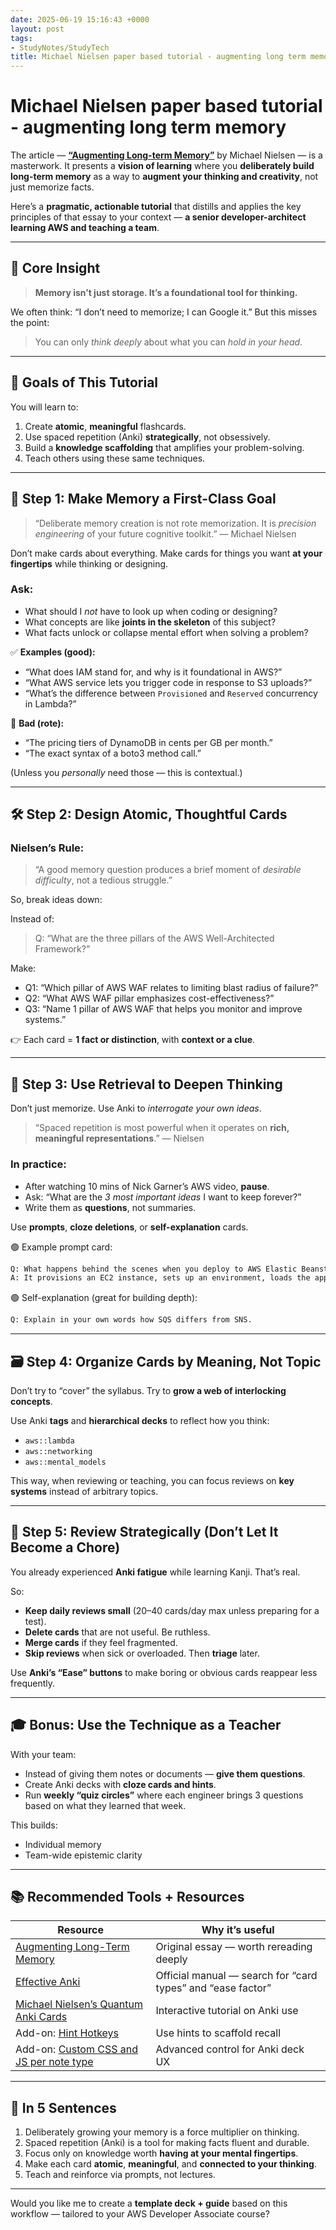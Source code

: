 ```yaml
---
date: 2025-06-19 15:16:43 +0000
layout: post
tags:
- StudyNotes/StudyTech
title: Michael Nielsen paper based tutorial - augmenting long term memory
---
```


# Michael Nielsen paper based tutorial - augmenting long term memory

The article — **[“Augmenting Long-term Memory”](https://augmentingcognition.com/ltm.html)** by Michael Nielsen — is a masterwork. It presents a **vision of learning** where you **deliberately build long-term memory** as a way to **augment your thinking and creativity**, not just memorize facts.

Here’s a **pragmatic, actionable tutorial** that distills and applies the key principles of that essay to your context — **a senior developer-architect learning AWS and teaching a team**.

---

## 🎯 Core Insight

> **Memory isn’t just storage. It’s a foundational tool for thinking.**

We often think: “I don’t need to memorize; I can Google it.”
But this misses the point:

> You can only *think deeply* about what you can *hold in your head*.

---

## 🧰 Goals of This Tutorial

You will learn to:

1. Create **atomic**, **meaningful** flashcards.
2. Use spaced repetition (Anki) **strategically**, not obsessively.
3. Build a **knowledge scaffolding** that amplifies your problem-solving.
4. Teach others using these same techniques.

---

## 🧠 Step 1: Make Memory a First-Class Goal

> “Deliberate memory creation is not rote memorization. It is *precision engineering* of your future cognitive toolkit.”
> — Michael Nielsen

Don’t make cards about everything.
Make cards for things you want **at your fingertips** while thinking or designing.

### Ask:

* What should I *not* have to look up when coding or designing?
* What concepts are like **joints in the skeleton** of this subject?
* What facts unlock or collapse mental effort when solving a problem?

✅ **Examples (good):**

* “What does IAM stand for, and why is it foundational in AWS?”
* “What AWS service lets you trigger code in response to S3 uploads?”
* “What’s the difference between `Provisioned` and `Reserved` concurrency in Lambda?”

🚫 **Bad (rote):**

* “The pricing tiers of DynamoDB in cents per GB per month.”
* “The exact syntax of a boto3 method call.”

(Unless you *personally* need those — this is contextual.)

---

## 🛠 Step 2: Design Atomic, Thoughtful Cards

### Nielsen’s Rule:

> “A good memory question produces a brief moment of *desirable difficulty*, not a tedious struggle.”

So, break ideas down:

Instead of:

> Q: “What are the three pillars of the AWS Well-Architected Framework?”

Make:

* Q1: “Which pillar of AWS WAF relates to limiting blast radius of failure?”
* Q2: “What AWS WAF pillar emphasizes cost-effectiveness?”
* Q3: “Name 1 pillar of AWS WAF that helps you monitor and improve systems.”

👉 Each card = **1 fact or distinction**, with **context or a clue**.

---

## 🧠 Step 3: Use Retrieval to Deepen Thinking

Don’t just memorize. Use Anki to *interrogate your own ideas*.

> “Spaced repetition is most powerful when it operates on **rich, meaningful representations**.” — Nielsen

### In practice:

* After watching 10 mins of Nick Garner’s AWS video, **pause**.
* Ask: “What are the *3 most important ideas* I want to keep forever?”
* Write them as **questions**, not summaries.

Use **prompts**, **cloze deletions**, or **self-explanation** cards.

🟢 Example prompt card:

```html
Q: What happens behind the scenes when you deploy to AWS Elastic Beanstalk?
A: It provisions an EC2 instance, sets up an environment, loads the application bundle, and monitors health with ELB and CloudWatch.
```

🟢 Self-explanation (great for building depth):

```html
Q: Explain in your own words how SQS differs from SNS.
```

---

## 🗃 Step 4: Organize Cards by Meaning, Not Topic

Don’t try to “cover” the syllabus.
Try to **grow a web of interlocking concepts**.

Use Anki **tags** and **hierarchical decks** to reflect how you think:

* `aws::lambda`
* `aws::networking`
* `aws::mental_models`

This way, when reviewing or teaching, you can focus reviews on **key systems** instead of arbitrary topics.

---

## 🔁 Step 5: Review Strategically (Don’t Let It Become a Chore)

You already experienced **Anki fatigue** while learning Kanji. That’s real.

So:

* **Keep daily reviews small** (20–40 cards/day max unless preparing for a test).
* **Delete cards** that are not useful. Be ruthless.
* **Merge cards** if they feel fragmented.
* **Skip reviews** when sick or overloaded. Then **triage** later.

Use **Anki’s “Ease” buttons** to make boring or obvious cards reappear less frequently.

---

## 🎓 Bonus: Use the Technique as a Teacher

With your team:

* Instead of giving them notes or documents — **give them questions**.
* Create Anki decks with **cloze cards and hints**.
* Run **weekly “quiz circles”** where each engineer brings 3 questions based on what they learned that week.

This builds:

* Individual memory
* Team-wide epistemic clarity

---

## 📚 Recommended Tools + Resources

| Resource                                                                              | Why it’s useful                                             |
| ------------------------------------------------------------------------------------- | ----------------------------------------------------------- |
| [Augmenting Long-Term Memory](https://augmentingcognition.com/ltm.html)               | Original essay — worth rereading deeply                     |
| [Effective Anki](https://docs.ankiweb.net)                                            | Official manual — search for “card types” and “ease factor” |
| [Michael Nielsen’s Quantum Anki Cards](https://quantum.country/qcvc)                  | Interactive tutorial on Anki use                            |
| Add-on: [Hint Hotkeys](https://ankiweb.net/shared/info/1844908621)                    | Use hints to scaffold recall                                |
| Add-on: [Custom CSS and JS per note type](https://ankiweb.net/shared/info/1666520655) | Advanced control for Anki deck UX                           |

---

## 🧠 In 5 Sentences

1. Deliberately growing your memory is a force multiplier on thinking.
2. Spaced repetition (Anki) is a tool for making facts fluent and durable.
3. Focus only on knowledge worth **having at your mental fingertips**.
4. Make each card **atomic**, **meaningful**, and **connected to your thinking**.
5. Teach and reinforce via prompts, not lectures.

---

Would you like me to create a **template deck + guide** based on this workflow — tailored to your AWS Developer Associate course?